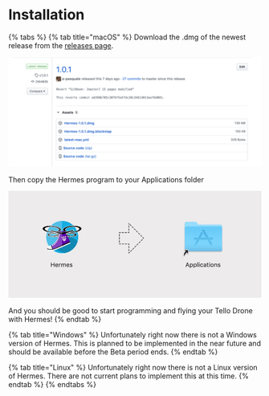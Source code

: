 # Installation

{% tabs %}
{% tab title="macOS" %}
Download the .dmg of the newest release from the [releases page](https://github.com/tgb20/Hermes/releases).

![You just need to download the Hermes.dmg file to run Hermes](../.gitbook/assets/screen-shot-2020-06-11-at-5.40.40-pm%20%281%29.png)

Then copy the Hermes program to your Applications folder

![Drag the Hermes Icon to the Application Link](../.gitbook/assets/messages-image-3057849149-.jpeg)

And you should be good to start programming and flying your Tello Drone with Hermes!
{% endtab %}

{% tab title="Windows" %}
Unfortunately right now there is not a Windows version of Hermes. This is planned to be implemented in the near future and should be available before the Beta period ends.
{% endtab %}

{% tab title="Linux" %}
Unfortunately right now there is not a Linux version of Hermes. There are not current plans to implement this at this time.
{% endtab %}
{% endtabs %}



